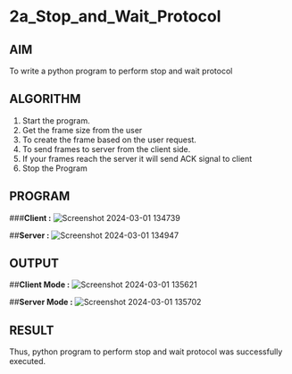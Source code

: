 # 2a_Stop_and_Wait_Protocol
## AIM 
To write a python program to perform stop and wait protocol
## ALGORITHM
1. Start the program.
2. Get the frame size from the user
3. To create the frame based on the user request.
4. To send frames to server from the client side.
5. If your frames reach the server it will send ACK signal to client
6. Stop the Program
## PROGRAM

###**Client :**
![Screenshot 2024-03-01 134739](https://github.com/Suresh-2006/2a_Stop_and_Wait_Protocol/assets/149347611/834a7c2e-f554-4b14-aed7-1390652c69ba)

##**Server :**
![Screenshot 2024-03-01 134947](https://github.com/Suresh-2006/2a_Stop_and_Wait_Protocol/assets/149347611/e7d90e37-1e98-4c7a-a604-aef10aafdb60)

## OUTPUT
##**Client Mode :**
![Screenshot 2024-03-01 135621](https://github.com/Suresh-2006/2a_Stop_and_Wait_Protocol/assets/149347611/1a19a7b5-6c9b-4772-9212-060591997260)

##**Server Mode :**
![Screenshot 2024-03-01 135702](https://github.com/Suresh-2006/2a_Stop_and_Wait_Protocol/assets/149347611/dec5c64d-7a0b-4b41-a32f-c0186c9cfcba)

## RESULT
Thus, python program to perform stop and wait protocol was successfully executed.
